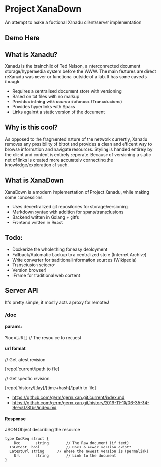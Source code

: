 # Project XanaDown
An attempt to make a fuctional Xanadu client/server implementation

## [Demo Here](http://lain.gboards.ca)

## What is Xanadu?
Xanadu is the brainchild of Ted Nelson, a interconnected document storage/hypermedia system before the 
WWW. The main features are direct reXanadu was never or functional outside of a lab. It has some caveats though

- Requires a centralised document store with versioning
- Based on txt files with no markup
- Provides inlining with source defences (Transclusions)
- Provides hyperlinks with Spans
- Links against a static version of the document

## Why is this cool?
As opposed to the fragmented nature of the network currently, Xanadu removes any possibility of bitrot and provides
a clean and efficent way to browse information and navigate resources. Styling is handled entirely by the client and
content is entirely seperate. Because of versioning a static net of links is created  more accurately connecting the
knowledge/exploration of such.

## What is XanaDown
XanaDown is a modern implementation of Project Xanadu, while making some concessions
- Uses decentralized git repositories for storage/versioning
- Markdown syntax with addition for spans/transclusions
- Backend written in Golang + gitfs
- Frontend written in React

## Todo:
- Dockerize the whole thing for easy deployment
- Fallback/Automatic backup to a centralized store (Internet Archive)
- Write converter for traditional information sources (Wikipedia)
- Transclusion selector
- Version browser!
- IFrame for traditional web content

## Server API
It's pretty simple, it mostly acts a proxy for remotes!

### /doc
#### params:
?loc=[URL]		// The resource to request

#### url format
// Get latest revision

[repo]/current/[path to file]


// Get specfic revision

[repo]/history/[day]/[time+hash]/[path to file]

- https://github.com/germ/germ.xan.git/current/index.md
- https://github.com/germ/germ.xan.git/history/2019-11-10/06-35-34-9eec078fbe/index.md

#### Response
JSON Object describing the resource

    type DocReq struct {
	    Doc       string		// The Raw document (if text)
      IsLatest  bool			// Does a newer version exist?
      LatestUrl string		// Where the newest version is (permalink)
	    Url       string		// Link to the document
    }

